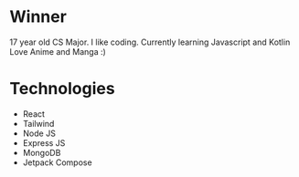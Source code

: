 # Winner
17 year old CS Major. I like coding. Currently learning Javascript and Kotlin
Love Anime and Manga :)

# Technologies
- React
- Tailwind
- Node JS
- Express JS
- MongoDB
- Jetpack Compose
